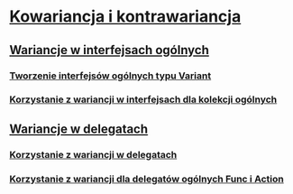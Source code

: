 # [Kowariancja i kontrawariancja](index.md)
## [Wariancje w interfejsach ogólnych](variance-in-generic-interfaces.md)
### [Tworzenie interfejsów ogólnych typu Variant](creating-variant-generic-interfaces.md)
### [Korzystanie z wariancji w interfejsach dla kolekcji ogólnych](using-variance-in-interfaces-for-generic-collections.md)
## [Wariancje w delegatach](variance-in-delegates.md)
### [Korzystanie z wariancji w delegatach](using-variance-in-delegates.md)
### [Korzystanie z wariancji dla delegatów ogólnych Func i Action](using-variance-for-func-and-action-generic-delegates.md)
